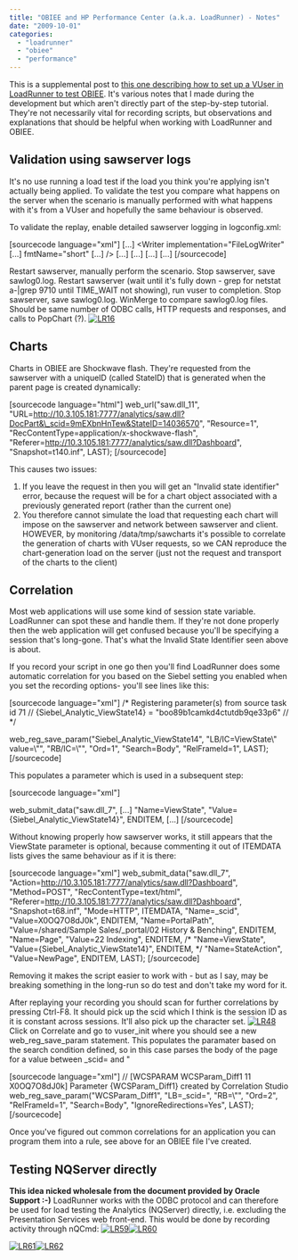 ```yaml
---
title: "OBIEE and HP Performance Center (a.k.a. LoadRunner) - Notes"
date: "2009-10-01"
categories: 
  - "loadrunner"
  - "obiee"
  - "performance"
---
```


This is a supplemental post to [this one describing how to set up a VUser in LoadRunner to test OBIEE](/2009/10/01/obiee-and-loadrunner-howto/). It's various notes that I made during the development but which aren't directly part of the step-by-step tutorial. They're not necessarily vital for recording scripts, but observations and explanations that should be helpful when working with LoadRunner and OBIEE.

## Validation using sawserver logs

It's no use running a load test if the load you think you're applying isn't actually being applied. To validate the test you compare what happens on the server when the scenario is manually performed with what happens with it's from a VUser and hopefully the same behaviour is observed.

To validate the replay, enable detailed sawserver logging in logconfig.xml:

\[sourcecode language="xml"\] <Writers> \[...\] <Writer implementation="FileLogWriter" \[...\] fmtName="short" \[...\] /> \[...\] </Writers> \[...\] <Filters> \[...\] <FilterRecord writerClassGroup="File" path = "saw" information="31" warning="100" error="100" security="41"/> <FilterRecord writerClassGroup="File" path = "saw.charts.pop" information="100" warning="100" error="100" security="41"/> <FilterRecord writerClassGroup="File" path = "saw.odbc.statement.execute.sql" information="100" warning="100" error="100" security="41"/> <FilterRecord writerClassGroup="File" path = "saw.httpserver" information="100" warning="100" error="100" security="41"/> \[...\] </Filters> \[/sourcecode\]

Restart sawserver, manually perform the scenario. Stop sawserver, save sawlog0.log. Restart sawserver (wait until it's fully down - grep for netstat a-|grep 9710 until TIME\_WAIT not showing), run vuser to completion. Stop sawserver, save sawlog0.log. WinMerge to compare sawlog0.log files. Should be same number of ODBC calls, HTTP requests and responses, and calls to PopChart (?). [![LR16](http://rnm1978.files.wordpress.com/2009/09/lr16.png?w=300 "LR16")](http://rnm1978.files.wordpress.com/2009/09/lr16.png)

## Charts

Charts in OBIEE are Shockwave flash. They're requested from the sawserver with a uniqueID (called StateID) that is generated when the parent page is created dynamically:

\[sourcecode language="html"\] web\_url("saw.dll\_11", "URL=http://10.3.105.181:7777/analytics/saw.dll?DocPart&\_scid=9mEXbnHnTew&StateID=14036570", "Resource=1", "RecContentType=application/x-shockwave-flash", "Referer=http://10.3.105.181:7777/analytics/saw.dll?Dashboard", "Snapshot=t140.inf", LAST); \[/sourcecode\]

This causes two issues:

1. If you leave the request in then you will get an "Invalid state identifier" error, because the request will be for a chart object associated with a previously generated report (rather than the current one)
2. You therefore cannot simulate the load that requesting each chart will impose on the sawserver and network between sawserver and client. HOWEVER, by monitoring /data/tmp/sawcharts it's possible to correlate the generation of charts with VUser requests, so we CAN reproduce the chart-generation load on the server (just not the request and transport of the charts to the client)

## Correlation

Most web applications will use some kind of session state variable. LoadRunner can spot these and handle them. If they're not done properly then the web application will get confused because you'll be specifying a session that's long-gone. That's what the Invalid State Identifier seen above is about.

If you record your script in one go then you'll find LoadRunner does some automatic correlation for you based on the Siebel setting you enabled when you set the recording options- you'll see lines like this:

\[sourcecode language="xml"\] /\* Registering parameter(s) from source task id 71 // {Siebel\_Analytic\_ViewState14} = "boo89b1camkd4ctutdb9qe33p6" // \*/

web\_reg\_save\_param("Siebel\_Analytic\_ViewState14", "LB/IC=ViewState\\" value=\\"", "RB/IC=\\"", "Ord=1", "Search=Body", "RelFrameId=1", LAST); \[/sourcecode\]

This populates a parameter which is used in a subsequent step:

\[sourcecode language="xml"\]

web\_submit\_data("saw.dll\_7", \[...\] "Name=ViewState", "Value={Siebel\_Analytic\_ViewState14}", ENDITEM, \[...\] \[/sourcecode\]

Without knowing properly how sawserver works, it still appears that the ViewState parameter is optional, because commenting it out of ITEMDATA lists gives the same behaviour as if it is there:

\[sourcecode language="xml"\] web\_submit\_data("saw.dll\_7", "Action=http://10.3.105.181:7777/analytics/saw.dll?Dashboard", "Method=POST", "RecContentType=text/html", "Referer=http://10.3.105.181:7777/analytics/saw.dll?Dashboard", "Snapshot=t68.inf", "Mode=HTTP", ITEMDATA, "Name=\_scid", "Value=X0OQ7O8dJ0k", ENDITEM, "Name=PortalPath", "Value=/shared/Sample Sales/\_portal/02 History & Benching", ENDITEM, "Name=Page", "Value=22 Indexing", ENDITEM, /\* "Name=ViewState", "Value={Siebel\_Analytic\_ViewState14}", ENDITEM, \*/ "Name=StateAction", "Value=NewPage", ENDITEM, LAST); \[/sourcecode\]

Removing it makes the script easier to work with - but as I say, may be breaking something in the long-run so do test and don't take my word for it.

After replaying your recording you should scan for further correlations by pressing Ctrl-F8. It should pick up the scid which I think is the session ID as it is constant across sessions. It'll also pick up the character set. [![LR48](http://rnm1978.files.wordpress.com/2009/09/lr48.png?w=300 "LR48")](http://rnm1978.files.wordpress.com/2009/09/lr48.png)Click on Correlate and go to vuser\_init where you should see a new web\_reg\_save\_param statement. This populates the paramater based on the search condition defined, so in this case parses the body of the page for a value between \_scid= and "

\[sourcecode language="xml"\] // \[WCSPARAM WCSParam\_Diff1 11 X0OQ7O8dJ0k\] Parameter {WCSParam\_Diff1} created by Correlation Studio web\_reg\_save\_param("WCSParam\_Diff1", "LB=\_scid=", "RB=\\"", "Ord=2", "RelFrameId=1", "Search=Body", "IgnoreRedirections=Yes", LAST); \[/sourcecode\]

Once you've figured out common correlations for an application you can program them into a rule, see above for an OBIEE file I've created.

## Testing NQServer directly

**This idea nicked wholesale from the document provided by Oracle Support :-)** LoadRunner works with the ODBC protocol and can therefore be used for load testing the Analytics (NQServer) directly, i.e. excluding the Presentation Services web front-end. This would be done by recording activity through nQCmd: [![](/images/rnm1978/lr60.png "LR59")![LR60](http://rnm1978.files.wordpress.com/2009/10/lr60.png?w=300 "LR60")](http://rnm1978.files.wordpress.com/2009/10/lr59.png)

[![](/images/rnm1978/lr62.png "LR61")![LR62](/images/rnm1978/lr62.png "LR62")](http://rnm1978.files.wordpress.com/2009/10/lr61.png)
